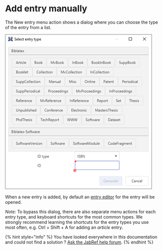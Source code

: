 # Add entry manually

The New entry menu action shows a dialog where you can choose the type of the entry from a list.

![Screenshot of new entry dialog](../.gitbook/assets/entrytype-dialog%20%282%29.png)

When a new entry is added, by default an [entry editor](../advanced/entryeditor/) for the entry will be opened.

_Note:_ To bypass this dialog, there are also separate menu actions for each entry type, and keyboard shortcuts for the most common types. We strongly recommend learning the shortcuts for the entry types you use most often, e.g. Ctrl + Shift + A for adding an _article_ entry.

{% hint style="info" %}
You have looked everywhere in this documentation and could not find a solution ? [Ask the JabRef help forum](https://discourse.jabref.org/c/help/7).
{% endhint %}

